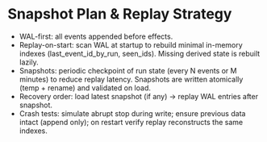 # Snapshot Plan & Replay Strategy

- WAL-first: all events appended before effects.
- Replay-on-start: scan WAL at startup to rebuild minimal in-memory indexes (last_event_id_by_run, seen_ids). Missing derived state is rebuilt lazily.
- Snapshots: periodic checkpoint of run state (every N events or M minutes) to reduce replay latency. Snapshots are written atomically (temp + rename) and validated on load.
- Recovery order: load latest snapshot (if any) → replay WAL entries after snapshot.
- Crash tests: simulate abrupt stop during write; ensure previous data intact (append only); on restart verify replay reconstructs the same indexes.

